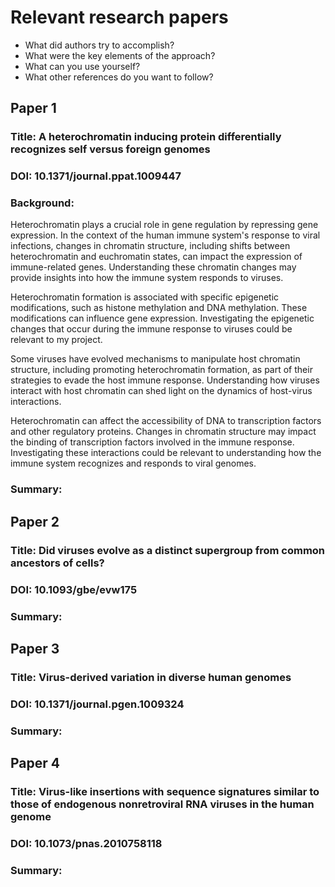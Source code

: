 # Relevant research papers
- What did authors try to accomplish?
- What were the key elements of the approach?
- What can you use yourself?
- What other references do you want to follow?

## Paper 1
### Title: A heterochromatin inducing protein differentially recognizes self versus foreign genomes
### DOI: 10.1371/journal.ppat.1009447
### Background:
Heterochromatin plays a crucial role in gene regulation by repressing gene expression. In the context of the human immune system's response to viral infections, changes in chromatin structure, including shifts between heterochromatin and euchromatin states, can impact the expression of immune-related genes. Understanding these chromatin changes may provide insights into how the immune system responds to viruses.

Heterochromatin formation is associated with specific epigenetic modifications, such as histone methylation and DNA methylation. These modifications can influence gene expression. Investigating the epigenetic changes that occur during the immune response to viruses could be relevant to my project.

Some viruses have evolved mechanisms to manipulate host chromatin structure, including promoting heterochromatin formation, as part of their strategies to evade the host immune response. Understanding how viruses interact with host chromatin can shed light on the dynamics of host-virus interactions.

Heterochromatin can affect the accessibility of DNA to transcription factors and other regulatory proteins. Changes in chromatin structure may impact the binding of transcription factors involved in the immune response. Investigating these interactions could be relevant to understanding how the immune system recognizes and responds to viral genomes.
### Summary:

## Paper 2
### Title: Did viruses evolve as a distinct supergroup from common ancestors of cells?
### DOI: 10.1093/gbe/evw175
### Summary:

## Paper 3
### Title: Virus-derived variation in diverse human genomes
### DOI: 10.1371/journal.pgen.1009324
### Summary:

## Paper 4
### Title: Virus-like insertions with sequence signatures similar to those of endogenous nonretroviral RNA viruses in the human genome
### DOI: 10.1073/pnas.2010758118
### Summary:






